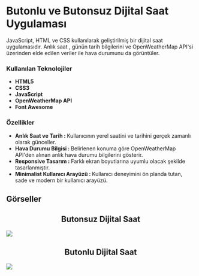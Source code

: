 <h1>Butonlu ve Butonsuz Dijital Saat Uygulaması</h1>
<p>JavaScript, HTML ve CSS kullanılarak geliştirilmiş bir dijital saat uygulamasıdır. Anlık saat , günün tarih bilgilerini ve OpenWeatherMap API'si üzerinden elde edilen veriler ile hava durumunu da görüntüler.</p>
<h3>Kullanılan Teknolojiler</h3>
<ul>
  <li>
    <b>HTML5</b> 
  </li>
  <li>
    <b>CSS3</b>
  </li>
  <li>
    <b>JavaScript</b>
  </li>
  <li>
    <b>OpenWeatherMap API</b>
  </li>
  <li>
    <b>Font Awesome</b>
  </li>
</ul>
<h3>Özellikler</h3>
<ul>
  <li>
    <b>Anlık Saat ve Tarih : </b> Kullanıcının yerel saatini ve tarihini gerçek zamanlı olarak günceller.
  </li>
  <li>
    <b>Hava Durumu Bilgisi : </b> Belirlenen konuma göre OpenWeatherMap API'den alınan anlık hava durumu bilgilerini gösterir.
  </li>
  <li>
    <b>Responsive Tasarım : </b> Farklı ekran boyutlarına uyumlu olacak şekilde tasarlanmıştır.
  </li>
  <li>
    <b>Minimalist Kullanıcı Arayüzü : </b> Kullanıcı deneyimini ön planda tutan, sade ve modern bir kullanıcı arayüzü.
  </li>
</ul>
<h2>Görseller</h2>
<h2 align="center">Butonsuz Dijital Saat</h2>
<img src="https://github.com/user-attachments/assets/172c5406-c65c-4a7f-b391-ed9978e5b7d4">
<h2 align="center">Butonlu Dijital Saat</h2>
<img src="https://github.com/user-attachments/assets/55c0b4ed-4af7-4739-ac62-67d1c137c548">
